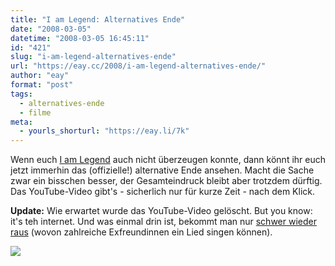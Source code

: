 ```yaml
---
title: "I am Legend: Alternatives Ende"
date: "2008-03-05"
datetime: "2008-03-05 16:45:11"
id: "421"
slug: "i-am-legend-alternatives-ende"
url: "https://eay.cc/2008/i-am-legend-alternatives-ende/"
author: "eay"
format: "post"
tags:
  - alternatives-ende
  - filme
meta:
  - yourls_shorturl: "https://eay.li/7k"
---
```


Wenn euch [I am Legend](//eay.cc/2008/ich-bin-legende/) auch nicht überzeugen konnte, dann könnt ihr euch jetzt immerhin das (offizielle!) alternative Ende ansehen. Macht die Sache zwar ein bisschen besser, der Gesamteindruck bleibt aber trotzdem dürftig. Das YouTube-Video gibt's - sicherlich nur für kurze Zeit - nach dem Klick.

**Update:** Wie erwartet wurde das YouTube-Video gelöscht. But you know: it's teh internet. Und was einmal drin ist, bekommt man nur [schwer wieder raus](http://www.firstshowing.net/2008/03/05/must-watch-i-am-legends-original-ending-this-is-amazing/) (wovon zahlreiche Exfreundinnen ein Lied singen können).

[![](/uploads/2008/amazon_iamlegend.gif)](http://www.amazon.de/exec/obidos/ASIN/B0015L4WBQ/eayznet-21)
